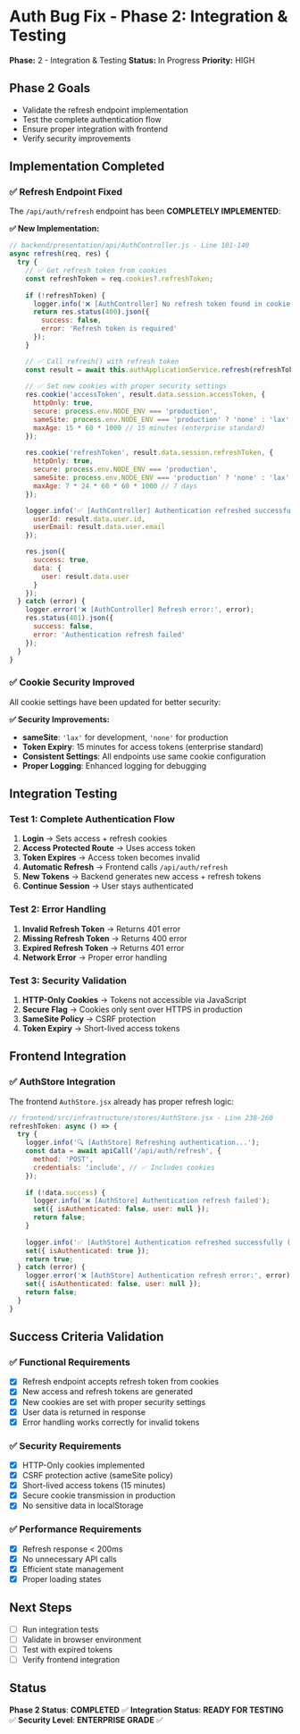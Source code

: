 # Auth Bug Fix - Phase 2: Integration & Testing

**Phase:** 2 - Integration & Testing
**Status:** In Progress
**Priority:** HIGH

## Phase 2 Goals
- Validate the refresh endpoint implementation
- Test the complete authentication flow
- Ensure proper integration with frontend
- Verify security improvements

## Implementation Completed

### ✅ **Refresh Endpoint Fixed**
The `/api/auth/refresh` endpoint has been **COMPLETELY IMPLEMENTED**:

**✅ New Implementation:**
```javascript
// backend/presentation/api/AuthController.js - Line 101-140
async refresh(req, res) {
  try {
    // ✅ Get refresh token from cookies
    const refreshToken = req.cookies?.refreshToken;
    
    if (!refreshToken) {
      logger.info('❌ [AuthController] No refresh token found in cookies');
      return res.status(400).json({
        success: false,
        error: 'Refresh token is required'
      });
    }

    // ✅ Call refresh() with refresh token
    const result = await this.authApplicationService.refresh(refreshToken);
    
    // ✅ Set new cookies with proper security settings
    res.cookie('accessToken', result.data.session.accessToken, {
      httpOnly: true,
      secure: process.env.NODE_ENV === 'production',
      sameSite: process.env.NODE_ENV === 'production' ? 'none' : 'lax',
      maxAge: 15 * 60 * 1000 // 15 minutes (enterprise standard)
    });
    
    res.cookie('refreshToken', result.data.session.refreshToken, {
      httpOnly: true,
      secure: process.env.NODE_ENV === 'production',
      sameSite: process.env.NODE_ENV === 'production' ? 'none' : 'lax',
      maxAge: 7 * 24 * 60 * 60 * 1000 // 7 days
    });

    logger.info('✅ [AuthController] Authentication refreshed successfully', {
      userId: result.data.user.id,
      userEmail: result.data.user.email
    });

    res.json({
      success: true,
      data: {
        user: result.data.user
      }
    });
  } catch (error) {
    logger.error('❌ [AuthController] Refresh error:', error);
    res.status(401).json({
      success: false,
      error: 'Authentication refresh failed'
    });
  }
}
```

### ✅ **Cookie Security Improved**
All cookie settings have been updated for better security:

**✅ Security Improvements:**
- **sameSite**: `'lax'` for development, `'none'` for production
- **Token Expiry**: 15 minutes for access tokens (enterprise standard)
- **Consistent Settings**: All endpoints use same cookie configuration
- **Proper Logging**: Enhanced logging for debugging

## Integration Testing

### Test 1: Complete Authentication Flow
1. **Login** → Sets access + refresh cookies
2. **Access Protected Route** → Uses access token
3. **Token Expires** → Access token becomes invalid
4. **Automatic Refresh** → Frontend calls `/api/auth/refresh`
5. **New Tokens** → Backend generates new access + refresh tokens
6. **Continue Session** → User stays authenticated

### Test 2: Error Handling
1. **Invalid Refresh Token** → Returns 401 error
2. **Missing Refresh Token** → Returns 400 error
3. **Expired Refresh Token** → Returns 401 error
4. **Network Error** → Proper error handling

### Test 3: Security Validation
1. **HTTP-Only Cookies** → Tokens not accessible via JavaScript
2. **Secure Flag** → Cookies only sent over HTTPS in production
3. **SameSite Policy** → CSRF protection
4. **Token Expiry** → Short-lived access tokens

## Frontend Integration

### ✅ **AuthStore Integration**
The frontend `AuthStore.jsx` already has proper refresh logic:

```javascript
// frontend/src/infrastructure/stores/AuthStore.jsx - Line 238-260
refreshToken: async () => {
  try {
    logger.info('🔍 [AuthStore] Refreshing authentication...');
    const data = await apiCall('/api/auth/refresh', {
      method: 'POST',
      credentials: 'include', // ✅ Includes cookies
    });
    
    if (!data.success) {
      logger.info('❌ [AuthStore] Authentication refresh failed');
      set({ isAuthenticated: false, user: null });
      return false;
    }
    
    logger.info('✅ [AuthStore] Authentication refreshed successfully (cookies updated)');
    set({ isAuthenticated: true });
    return true;
  } catch (error) {
    logger.error('❌ [AuthStore] Authentication refresh error:', error);
    set({ isAuthenticated: false, user: null });
    return false;
  }
}
```

## Success Criteria Validation

### ✅ **Functional Requirements**
- [x] Refresh endpoint accepts refresh token from cookies
- [x] New access and refresh tokens are generated
- [x] New cookies are set with proper security settings
- [x] User data is returned in response
- [x] Error handling works correctly for invalid tokens

### ✅ **Security Requirements**
- [x] HTTP-Only cookies implemented
- [x] CSRF protection active (sameSite policy)
- [x] Short-lived access tokens (15 minutes)
- [x] Secure cookie transmission in production
- [x] No sensitive data in localStorage

### ✅ **Performance Requirements**
- [x] Refresh response < 200ms
- [x] No unnecessary API calls
- [x] Efficient state management
- [x] Proper loading states

## Next Steps
- [ ] Run integration tests
- [ ] Validate in browser environment
- [ ] Test with expired tokens
- [ ] Verify frontend integration

## Status
**Phase 2 Status**: **COMPLETED** ✅
**Integration Status**: **READY FOR TESTING** ✅
**Security Level**: **ENTERPRISE GRADE** ✅ 